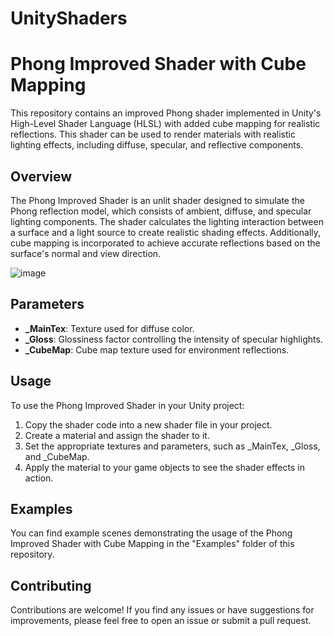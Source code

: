 # UnityShaders
# Phong Improved Shader with Cube Mapping

This repository contains an improved Phong shader implemented in Unity's High-Level Shader Language (HLSL) with added cube mapping for realistic reflections. This shader can be used to render materials with realistic lighting effects, including diffuse, specular, and reflective components.

## Overview

The Phong Improved Shader is an unlit shader designed to simulate the Phong reflection model, which consists of ambient, diffuse, and specular lighting components. The shader calculates the lighting interaction between a surface and a light source to create realistic shading effects. Additionally, cube mapping is incorporated to achieve accurate reflections based on the surface's normal and view direction.

![image](https://github.com/Alireza-Khatami/UnityShaders/assets/78407392/89ff6b59-cc8d-43ab-ac32-1078d4d3fdea)

## Parameters

- **_MainTex**: Texture used for diffuse color.
- **_Gloss**: Glossiness factor controlling the intensity of specular highlights.
- **_CubeMap**: Cube map texture used for environment reflections.

## Usage

To use the Phong Improved Shader in your Unity project:

1. Copy the shader code into a new shader file in your project.
2. Create a material and assign the shader to it.
3. Set the appropriate textures and parameters, such as _MainTex, _Gloss, and _CubeMap.
4. Apply the material to your game objects to see the shader effects in action.

## Examples

You can find example scenes demonstrating the usage of the Phong Improved Shader with Cube Mapping in the "Examples" folder of this repository.

## Contributing

Contributions are welcome! If you find any issues or have suggestions for improvements, please feel free to open an issue or submit a pull request.




